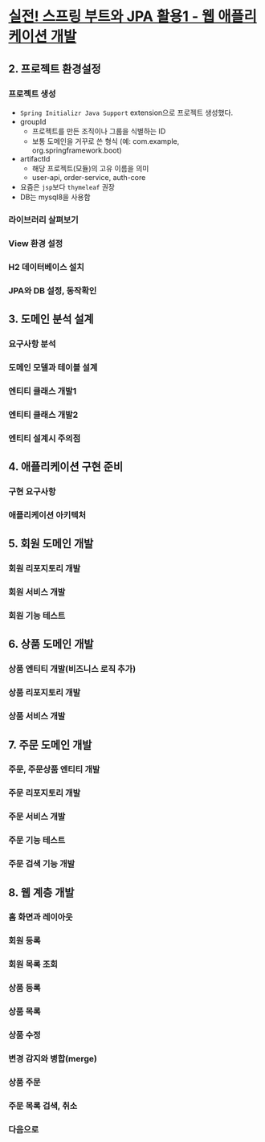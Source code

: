 # [실전! 스프링 부트와 JPA 활용1 - 웹 애플리케이션 개발](https://www.inflearn.com/course/%EC%8A%A4%ED%94%84%EB%A7%81%EB%B6%80%ED%8A%B8-JPA-%ED%99%9C%EC%9A%A9-1/dashboard)

## 2. 프로젝트 환경설정

### 프로젝트 생성

- `Spring Initializr Java Support` extension으로 프로젝트 생성했다.
- groupId
  - 프로젝트를 만든 조직이나 그룹을 식별하는 ID
  - 보통 도메인을 거꾸로 쓴 형식 (예: com.example, org.springframework.boot)
- artifactId
  - 해당 프로젝트(모듈)의 고유 이름을 의미
  - user-api, order-service, auth-core
- 요즘은 `jsp`보다 `thymeleaf` 권장
- DB는 mysql8을 사용함

### 라이브러리 살펴보기

### View 환경 설정

### H2 데이터베이스 설치

### JPA와 DB 설정, 동작확인

## 3. 도메인 분석 설계

### 요구사항 분석

### 도메인 모델과 테이블 설계

### 엔티티 클래스 개발1

### 엔티티 클래스 개발2

### 엔티티 설계시 주의점

## 4. 애플리케이션 구현 준비

### 구현 요구사항

### 애플리케이션 아키텍처

## 5. 회원 도메인 개발

### 회원 리포지토리 개발

### 회원 서비스 개발

### 회원 기능 테스트

## 6. 상품 도메인 개발

### 상품 엔티티 개발(비즈니스 로직 추가)

### 상품 리포지토리 개발

### 상품 서비스 개발

## 7. 주문 도메인 개발

### 주문, 주문상품 엔티티 개발

### 주문 리포지토리 개발

### 주문 서비스 개발

### 주문 기능 테스트

### 주문 검색 기능 개발

## 8. 웹 계층 개발

### 홈 화면과 레이아웃

### 회원 등록

### 회원 목록 조회

### 상품 등록

### 상품 목록

### 상품 수정

### 변경 감지와 병합(merge)

### 상품 주문

### 주문 목록 검색, 취소

### 다음으로
